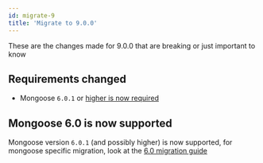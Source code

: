 ```yaml
---
id: migrate-9
title: 'Migrate to 9.0.0'
---
```


These are the changes made for 9.0.0 that are breaking or just important to know

## Requirements changed

- Mongoose `6.0.1` or [higher is now required](#mongoose-60-is-now-supported)

## Mongoose 6.0 is now supported

Mongoose version `6.0.1` (and possibly higher) is now supported, for mongoose specific migration, look at the [6.0 migration guide](https://mongoosejs.com/docs/migrating_to_6.html)
